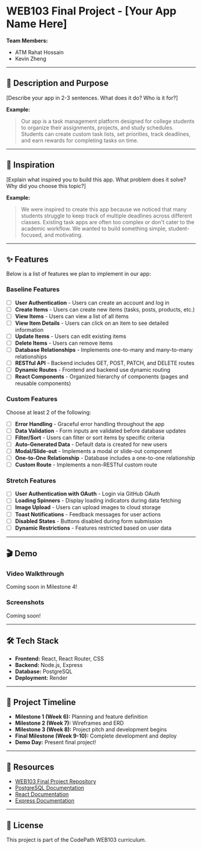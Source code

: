 # WEB103 Final Project - [Your App Name Here]

**Team Members:**
- ATM Rahat Hossain
- Kevin Zheng

---

## 📝 Description and Purpose

[Describe your app in 2-3 sentences. What does it do? Who is it for?]

**Example:**
> Our app is a task management platform designed for college students to organize their assignments, projects, and study schedules. Students can create custom task lists, set priorities, track deadlines, and earn rewards for completing tasks on time.

---

## 🎨 Inspiration

[Explain what inspired you to build this app. What problem does it solve? Why did you choose this topic?]

**Example:**
> We were inspired to create this app because we noticed that many students struggle to keep track of multiple deadlines across different classes. Existing task apps are often too complex or don't cater to the academic workflow. We wanted to build something simple, student-focused, and motivating.

---

## ✨ Features

Below is a list of features we plan to implement in our app:

### Baseline Features

- [ ] **User Authentication** - Users can create an account and log in
- [ ] **Create Items** - Users can create new items (tasks, posts, products, etc.)
- [ ] **View Items** - Users can view a list of all items
- [ ] **View Item Details** - Users can click on an item to see detailed information
- [ ] **Update Items** - Users can edit existing items
- [ ] **Delete Items** - Users can remove items
- [ ] **Database Relationships** - Implements one-to-many and many-to-many relationships
- [ ] **RESTful API** - Backend includes GET, POST, PATCH, and DELETE routes
- [ ] **Dynamic Routes** - Frontend and backend use dynamic routing
- [ ] **React Components** - Organized hierarchy of components (pages and reusable components)

### Custom Features

Choose at least 2 of the following:

- [ ] **Error Handling** - Graceful error handling throughout the app
- [ ] **Data Validation** - Form inputs are validated before database updates
- [ ] **Filter/Sort** - Users can filter or sort items by specific criteria
- [ ] **Auto-Generated Data** - Default data is created for new users
- [ ] **Modal/Slide-out** - Implements a modal or slide-out component
- [ ] **One-to-One Relationship** - Database includes a one-to-one relationship
- [ ] **Custom Route** - Implements a non-RESTful custom route

### Stretch Features

- [ ] **User Authentication with OAuth** - Login via GitHub OAuth
- [ ] **Loading Spinners** - Display loading indicators during data fetching
- [ ] **Image Upload** - Users can upload images to cloud storage
- [ ] **Toast Notifications** - Feedback messages for user actions
- [ ] **Disabled States** - Buttons disabled during form submission
- [ ] **Dynamic Restrictions** - Features restricted based on user data

---

## 🎬 Demo

### Video Walkthrough

Coming soon in Milestone 4!

### Screenshots

Coming soon!

---

## 🛠️ Tech Stack

- **Frontend:** React, React Router, CSS
- **Backend:** Node.js, Express
- **Database:** PostgreSQL
- **Deployment:** Render

---

## 📅 Project Timeline

- **Milestone 1 (Week 6):** Planning and feature definition
- **Milestone 2 (Week 7):** Wireframes and ERD
- **Milestone 3 (Week 8):** Project pitch and development begins
- **Final Milestone (Week 9-10):** Complete development and deploy
- **Demo Day:** Present final project!

---

## 📖 Resources

- [WEB103 Final Project Repository](https://github.com/codepath/web103_finalproject)
- [PostgreSQL Documentation](https://www.postgresql.org/docs/)
- [React Documentation](https://react.dev/)
- [Express Documentation](https://expressjs.com/)

---

## 📄 License

This project is part of the CodePath WEB103 curriculum.
